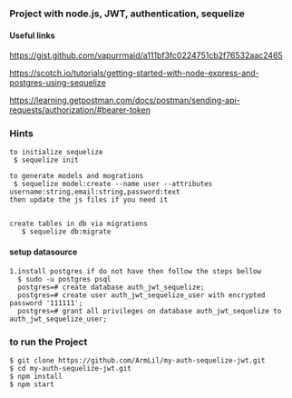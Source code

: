 ### Project with node.js, JWT, authentication, sequelize

#### Useful links

https://gist.github.com/vapurrmaid/a111bf3fc0224751cb2f76532aac2465

https://scotch.io/tutorials/getting-started-with-node-express-and-postgres-using-sequelize

https://learning.getpostman.com/docs/postman/sending-api-requests/authorization/#bearer-token

### Hints

    to initialize sequelize
     $ sequelize init

    to generate models and mogrations
     $ sequelize model:create --name user --attributes username:string,email:string,password:text
    then update the js files if you need it


    create tables in db via migrations
       $ sequelize db:migrate

#### setup datasource

    1.install postgres if do not have then follow the steps bellow
      $ sudo -u postgres psql
      postgres=# create database auth_jwt_sequelize;
      postgres=# create user auth_jwt_sequelize_user with encrypted password '111111';
      postgres=# grant all privileges on database auth_jwt_sequelize to auth_jwt_sequelize_user;

### to run the Project

    $ git clone https://github.com/ArmLil/my-auth-sequelize-jwt.git
    $ cd my-auth-sequelize-jwt.git
    $ npm install
    $ npm start
